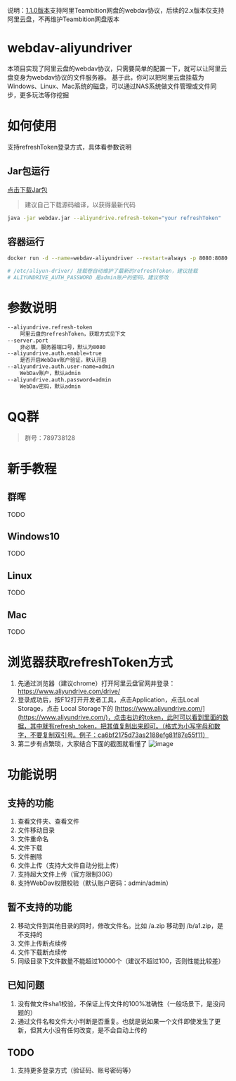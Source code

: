 说明：[1.1.0版本](https://github.com/zxbu/webdav-aliyundriver/releases/tag/v1.1.0)支持阿里Teambition网盘的webdav协议，后续的2.x版本仅支持阿里云盘，不再维护Teambition网盘版本
# webdav-aliyundriver
本项目实现了阿里云盘的webdav协议，只需要简单的配置一下，就可以让阿里云盘变身为webdav协议的文件服务器。
基于此，你可以把阿里云盘挂载为Windows、Linux、Mac系统的磁盘，可以通过NAS系统做文件管理或文件同步，更多玩法等你挖掘


# 如何使用
支持refreshToken登录方式，具体看参数说明
## Jar包运行
[点击下载Jar包](https://github.com/zxbu/webdav-aliyundriver/releases/latest)
> 建议自己下载源码编译，以获得最新代码
```bash
java -jar webdav.jar --aliyundrive.refresh-token="your refreshToken"
```
## 容器运行
```bash
docker run -d --name=webdav-aliyundriver --restart=always -p 8080:8080  -v /etc/localtime:/etc/localtime -v /etc/aliyun-driver/:/etc/aliyun-driver/ -e TZ="Asia/Shanghai" -e ALIYUNDRIVE_REFRESH_TOKEN="your refreshToken" -e ALIYUNDRIVE_AUTH_PASSWORD="admin" zx5253/webdav-aliyundriver

# /etc/aliyun-driver/ 挂载卷自动维护了最新的refreshToken，建议挂载
# ALIYUNDRIVE_AUTH_PASSWORD 是admin账户的密码，建议修改
```


# 参数说明
```bash
--aliyundrive.refresh-token
    阿里云盘的refreshToken，获取方式见下文
--server.port
    非必填，服务器端口号，默认为8080
--aliyundrive.auth.enable=true
    是否开启WebDav账户验证，默认开启
--aliyundrive.auth.user-name=admin
    WebDav账户，默认admin
--aliyundrive.auth.password=admin
    WebDav密码，默认admin

```
# QQ群
> 群号：789738128

# 新手教程
## 群晖
TODO

## Windows10
TODO

## Linux
TODO

## Mac
TODO


# 浏览器获取refreshToken方式
1. 先通过浏览器（建议chrome）打开阿里云盘官网并登录：https://www.aliyundrive.com/drive/
2. 登录成功后，按F12打开开发者工具，点击Application，点击Local Storage，点击 Local Storage下的 [https://www.aliyundrive.com/](https://www.aliyundrive.com/)，点击右边的token，此时可以看到里面的数据，其中就有refresh_token，把其值复制出来即可。（格式为小写字母和数字，不要复制双引号。例子：ca6bf2175d73as2188efg81f87e55f11）
3. 第二步有点繁琐，大家结合下面的截图就看懂了
 ![image](https://user-images.githubusercontent.com/32785355/119246278-e6760880-bbb2-11eb-877c-aca16cf75d89.png)

# 功能说明
## 支持的功能
1. 查看文件夹、查看文件
2. 文件移动目录
3. 文件重命名
4. 文件下载
5. 文件删除
6. 文件上传（支持大文件自动分批上传）
7. 支持超大文件上传（官方限制30G）
8. 支持WebDav权限校验（默认账户密码：admin/admin）
## 暂不支持的功能
2. 移动文件到其他目录的同时，修改文件名。比如 /a.zip 移动到 /b/a1.zip，是不支持的
3. 文件上传断点续传
4. 文件下载断点续传
5. 同级目录下文件数量不能超过10000个（建议不超过100，否则性能比较差）
## 已知问题
1. 没有做文件sha1校验，不保证上传文件的100%准确性（一般场景下，是没问题的）
2. 通过文件名和文件大小判断是否重复。也就是说如果一个文件即使发生了更新，但其大小没有任何改变，是不会自动上传的
## TODO
1. 支持更多登录方式（验证码、账号密码等）
